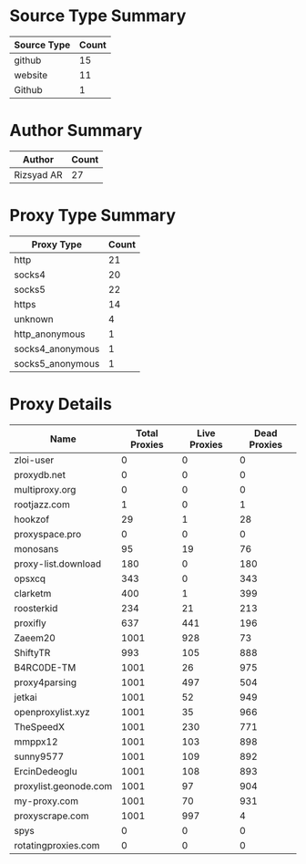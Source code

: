 # Source Type Summary

| Source Type | Count |
|-------------|-------|
| github | 15 |
| website | 11 |
| Github | 1 |


# Author Summary

| Author | Count |
|--------|-------|
| Rizsyad AR | 27 |


# Proxy Type Summary

| Proxy Type | Count |
|------------|-------|
| http | 21 |
| socks4 | 20 |
| socks5 | 22 |
| https | 14 |
| unknown | 4 |
| http_anonymous | 1 |
| socks4_anonymous | 1 |
| socks5_anonymous | 1 |


# Proxy Details

| Name | Total Proxies | Live Proxies | Dead Proxies |
|------|---------------|--------------|---------------|
| zloi-user | 0 | 0 | 0 |
| proxydb.net | 0 | 0 | 0 |
| multiproxy.org | 0 | 0 | 0 |
| rootjazz.com | 1 | 0 | 1 |
| hookzof | 29 | 1 | 28 |
| proxyspace.pro | 0 | 0 | 0 |
| monosans | 95 | 19 | 76 |
| proxy-list.download | 180 | 0 | 180 |
| opsxcq | 343 | 0 | 343 |
| clarketm | 400 | 1 | 399 |
| roosterkid | 234 | 21 | 213 |
| proxifly | 637 | 441 | 196 |
| Zaeem20 | 1001 | 928 | 73 |
| ShiftyTR | 993 | 105 | 888 |
| B4RC0DE-TM | 1001 | 26 | 975 |
| proxy4parsing | 1001 | 497 | 504 |
| jetkai | 1001 | 52 | 949 |
| openproxylist.xyz | 1001 | 35 | 966 |
| TheSpeedX | 1001 | 230 | 771 |
| mmppx12 | 1001 | 103 | 898 |
| sunny9577 | 1001 | 109 | 892 |
| ErcinDedeoglu | 1001 | 108 | 893 |
| proxylist.geonode.com | 1001 | 97 | 904 |
| my-proxy.com | 1001 | 70 | 931 |
| proxyscrape.com | 1001 | 997 | 4 |
| spys | 0 | 0 | 0 |
| rotatingproxies.com | 0 | 0 | 0 |
